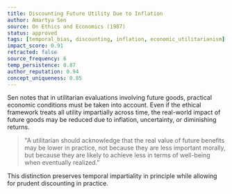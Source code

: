 ```yaml
---
title: Discounting Future Utility Due to Inflation
author: Amartya Sen
source: On Ethics and Economics (1987)
status: approved
tags: [temporal_bias, discounting, inflation, economic_utilitarianism]
impact_score: 0.91
retracted: false
source_frequency: 6
temp_persistence: 0.87
author_reputation: 0.94
concept_uniqueness: 0.85
---
```


Sen notes that in utilitarian evaluations involving future goods, practical economic conditions must be taken into account. Even if the ethical framework treats all utility impartially across time, the real-world impact of future goods may be reduced due to inflation, uncertainty, or diminishing returns.

> "A utilitarian should acknowledge that the real value of future benefits may be lower in practice, not because they are less important morally, but because they are likely to achieve less in terms of well-being when eventually realized."

This distinction preserves temporal impartiality in principle while allowing for prudent discounting in practice.
